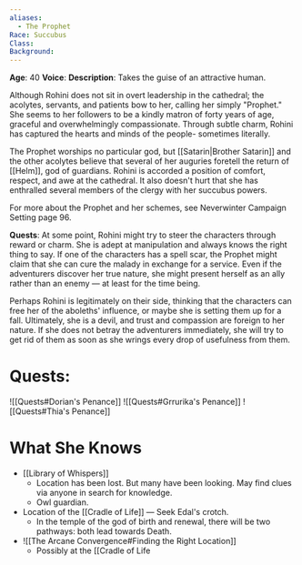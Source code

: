 ```yaml
---
aliases:
  - The Prophet
Race: Succubus
Class: 
Background:
---
```

**Age**: 40
**Voice**: 
**Description**: 
Takes the guise of an attractive human.

Although Rohini does not sit in overt leadership in the cathedral; the acolytes, servants, and patients bow to her, calling her simply "Prophet." She seems to her followers to be a kindly matron of forty years of age, graceful and overwhelmingly compassionate. Through subtle charm, Rohini has captured the hearts and minds of the people- sometimes literally.

The Prophet worships no particular god, but [[Satarin|Brother Satarin]] and the other acolytes believe that several of her auguries foretell the return of [[Helm]], god of guardians. Rohini is accorded a position of comfort, respect, and awe at the cathedral. It also doesn't hurt that she has enthralled several members of the clergy with her succubus powers.

For more about the Prophet and her schemes, see Neverwinter Campaign Setting page 96.

**Quests**:
At some point, Rohini might try to steer the characters through reward or charm. She is adept at manipulation and always knows the right thing to say. If one of the characters has a spell scar, the Prophet might claim that she can cure the malady in exchange for a service. Even if the adventurers discover her true nature, she might present herself as an ally rather than an enemy — at least for the time being.

Perhaps Rohini is legitimately on their side, thinking that the characters can free her of the aboleths' influence, or maybe she is setting them up for a fall. Ultimately, she is a devil, and trust and compassion are foreign to her nature. If she does not betray the adventurers immediately, she will try to get rid of them as soon as she wrings every drop of usefulness from them.

# Quests:
![[Quests#Dorian's Penance]]
![[Quests#Grrurika's Penance]]
![[Quests#Thia's Penance]]

# What She Knows
- [[Library of Whispers]]
	- Location has been lost. But many have been looking. May find clues via anyone in search for knowledge.
	- Owl guardian.
- Location of the [[Cradle of Life]] — Seek Edal's crotch.
	- In the temple of the god of birth and renewal, there will be two pathways: both lead towards Death.
- ![[The Arcane Convergence#Finding the Right Location]]
	- Possibly at the [[Cradle of Life